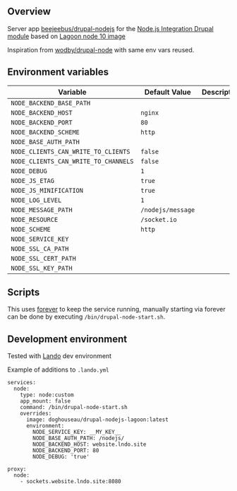 ## Overview

Server app [beejeebus/drupal-nodejs](https://github.com/beejeebus/drupal-nodejs) for the [Node.js Integration Drupal module](https://www.drupal.org/project/nodejs) based on [Lagoon node 10 image](https://github.com/uselagoon/lagoon-images/tree/main/images/node)

Inspiration from [wodby/drupal-node](https://github.com/wodby/drupal-node) with same env vars reused.

## Environment variables 

| Variable                             | Default Value     | Description |
| ------------------------------------ | ----------------- | ----------- |
| `NODE_BACKEND_BASE_PATH`             |                   |             |
| `NODE_BACKEND_HOST`                  | `nginx`           |             |
| `NODE_BACKEND_PORT`                  | `80`              |             |
| `NODE_BACKEND_SCHEME`                | `http`            |             |
| `NODE_BASE_AUTH_PATH`                |                   |             |
| `NODE_CLIENTS_CAN_WRITE_TO_CLIENTS`  | `false`           |             |
| `NODE_CLIENTS_CAN_WRITE_TO_CHANNELS` | `false`           |             |
| `NODE_DEBUG`                         | `1`               |             |
| `NODE_JS_ETAG`                       | `true`            |             |
| `NODE_JS_MINIFICATION`               | `true`            |             |
| `NODE_LOG_LEVEL`                     | `1`               |             |
| `NODE_MESSAGE_PATH`                  | `/nodejs/message` |             |
| `NODE_RESOURCE`                      | `/socket.io`      |             |
| `NODE_SCHEME`                        | `http`            |             |
| `NODE_SERVICE_KEY`                   |                   |             |
| `NODE_SSL_CA_PATH`                   |                   |             |
| `NODE_SSL_CERT_PATH`                 |                   |             |
| `NODE_SSL_KEY_PATH`                  |                   |             |

## Scripts

This uses [forever](https://www.npmjs.com/package/forever) to keep the service
running, manually starting via forever can be done by executing `/bin/drupal-node-start.sh`.

## Development environment

Tested with [Lando](https://lando.dev/) dev environment

Example of additions to `.lando.yml`

```
services:
  node:
    type: node:custom
    app_mount: false
    command: /bin/drupal-node-start.sh
    overrides:
      image: doghouseau/drupal-nodejs-lagoon:latest
      environment:
        NODE_SERVICE_KEY: __MY_KEY__
        NODE_BASE_AUTH_PATH: /nodejs/
        NODE_BACKEND_HOST: website.lndo.site
        NODE_BACKEND_PORT: 80
        NODE_DEBUG: 'true'

proxy:
  node:
    - sockets.website.lndo.site:8080
```
